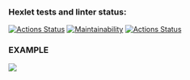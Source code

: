 ### Hexlet tests and linter status:
[![Actions Status](https://github.com/Femalopper/frontend-project-46/workflows/hexlet-check/badge.svg)](https://github.com/Femalopper/frontend-project-46/actions)
[![Maintainability](https://api.codeclimate.com/v1/badges/289c0c03d6d191f6410a/maintainability)](https://codeclimate.com/github/Femalopper/frontend-project-46/maintainability)
[![Actions Status](https://github.com/Femalopper/frontend-project-46/workflows/eslint-check/badge.svg)](https://github.com/Femalopper/frontend-project-46/actions)

### EXAMPLE
<a href="https://asciinema.org/a/PnAZKQomnyIwtRAet5yhezqxd" target="_blank"><img src="https://asciinema.org/a/PnAZKQomnyIwtRAet5yhezqxd.svg" /></a>